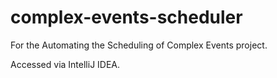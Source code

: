 # complex-events-scheduler
For the Automating the Scheduling of Complex Events project.

Accessed via IntelliJ IDEA.